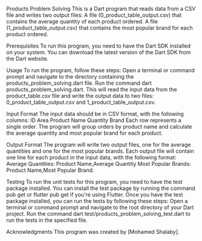 Products Problem Solving
This is a Dart program that reads data from a CSV file and writes two output files:
A file (0_product_table_output.csv) that contains the average quantity of each product ordered.
A file (1_product_table_output.csv) that contains the most popular brand for each product ordered.

Prerequisites
To run this program, you need to have the Dart SDK installed on your system. You can download the latest version of the Dart SDK from the Dart website.

Usage
To run the program, follow these steps:
Open a terminal or command prompt and navigate to the directory containing the products_problem_solving.dart file.
Run the command dart products_problem_solving.dart. This will read the input data from the product_table.csv file and write the output data to two files: 0_product_table_output.csv and 1_product_table_output.csv.

Input Format
The input data should be in CSV format, with the following columns:
ID
Area
Product Name
Quantity
Brand
Each row represents a single order. The program will group orders by product name and calculate the average quantity and most popular brand for each product.

Output Format
The program will write two output files, one for the average quantities and one for the most popular brands. Each output file will contain one line for each product in the input data, with the following format:
Average Quantities: Product Name,Average Quantity
Most Popular Brands: Product Name,Most Popular Brand.

Testing
To run the unit tests for this program, you need to have the test package installed. You can install the test package by running the command pub get or flutter pub get if you're using Flutter.
Once you have the test package installed, you can run the tests by following these steps:
Open a terminal or command prompt and navigate to the root directory of your Dart project.
Run the command dart test/products_problem_solving_test.dart to run the tests in the specified file.

Acknowledgments
This program was created by [Mohamed Shalaby].

